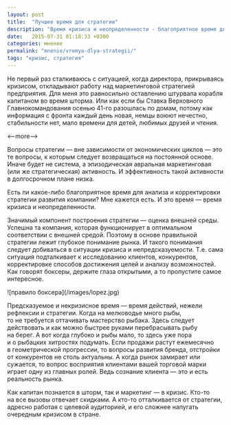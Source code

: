 ```yaml
---
layout: post
title:  "Лучшее время для стратегии"
description: "Время кризиса и неопределенности - благоприятное время для анализа и корректировки стратегии развития компании"
date:   2015-07-31 01:18:33 +0300
categories: мнение
permalink: "mnenie/vremya-dlya-strategii/"
tags: "кризис, стратегия"
---
```

<p>Не&nbsp;первый раз сталкиваюсь с&nbsp;ситуацией, когда директора, прикрываясь кризисом, откладывают работу над маркетинговой стратегией предприятия. Для меня это равносильно оставлению штурвала корабля капитаном во&nbsp;время шторма. Или как если&nbsp;бы Ставка Верховного Главнокомандования осенью <nobr>41-го</nobr> разошлась по&nbsp;домам, потому как информация с&nbsp;фронта каждый день новая, немцы воюют нечестно, стабильности нет, мало времени для детей, любимых друзей и&nbsp;чтения.</p> <--more-->
<p>Вопросы стратегии&nbsp;— вне зависимости от&nbsp;экономических циклов&nbsp;— это те&nbsp;вопросы, к&nbsp;которым следует возвращаться на&nbsp;постоянной основе. Иначе будет не&nbsp;система, а&nbsp;эпизодическая авральная маркетинговая (или&nbsp;же стратегическая) активность. И&nbsp;эффективность такой активности в&nbsp;долгосрочном плане низка.</p>
<p>Есть&nbsp;ли какое-либо благоприятное время для анализа и&nbsp;корректировки стратегии развития компании? Мне кажется есть. И&nbsp;это время&nbsp;— время кризиса и&nbsp;неопределенности.</p>
<p>Значимый компонент построения стратегии&nbsp;— оценка внешней среды. Успешна та&nbsp;компания, которая функционирует в&nbsp;оптимальном соответствии с&nbsp;внешней средой. Поэтому в&nbsp;основе правильной стратегии лежит глубокое понимание рынка. И&nbsp;такого понимания следует добиваться в&nbsp;ситуации кризиса и&nbsp;непредсказуемости. Т.е. сама ситуация подталкивает к&nbsp;исследованию клиентов, конкурентов, корректировке способов достижения целей и&nbsp;анализу возможностей. Как говорят боксеры, держите глаза открытыми, а&nbsp;то&nbsp;пропустите самое интересное.</p>
![правило боксера](/images/lopez.jpg)
<p>Предсказуемое и&nbsp;некризисное время&nbsp;— время действий, нежели рефлексии и&nbsp;стратегии. Когда на&nbsp;мелководье много рыбы, то&nbsp;не&nbsp;требуется оттачивать мастерство рыбака. Здесь следует действовать и&nbsp;как можно быстрее руками перебрасывать рыбу на&nbsp;берег. А&nbsp;вот когда глубоко и&nbsp;рыбы мало, то&nbsp;здесь уже пора и&nbsp;о&nbsp;рыбацких хитростях подумать. Если продажи растут ежемесячно в&nbsp;геометрической прогрессии, то&nbsp;вопросы развития бренда, отстройки от&nbsp;конкурентов не&nbsp;столь актуальны. А&nbsp;когда рынок замирает или сужается, то&nbsp;вопрос восприятия клиентами вашей торговой марки играет одну из&nbsp;главных ролей. Ведь сознание клиента&nbsp;— это и&nbsp;есть реальность рынка.</p>
<p>Как капитан познается в&nbsp;шторм, так и&nbsp;маркетинг&nbsp;— в&nbsp;кризис. Кто-то на&nbsp;все вызовы отвечает скидками. А&nbsp;кто-то отталкивается от&nbsp;стратегии, адресно работая с&nbsp;целевой аудиторией, и&nbsp;его сложнее напугать очередным кризисом в&nbsp;стране.</p>
